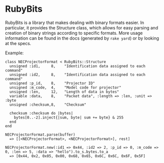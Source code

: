 # RubyBits

RubyBits is a library that makes dealing with binary formats easier. In
particular, it provides the Structure class, which allows for easy parsing
and creation of binary strings according to specific formats. More usage
information can be found in the docs (generated by `rake yard`) or by looking
at the specs.

Example:

    class NECProjectorFormat < RubyBits::Structure
      unsigned :id1,     8,    "Identification data assigned to each command"
      unsigned :id2,     8,    "Identification data assigned to each command"
      unsigned :p_id,    8,    "Projector ID"
      unsigned :m_code,  4,    "Model code for projector"
      unsigned :len,     12,   "Length of data in bytes"
      variable :data,    8,    "Packet data", :length => :len, :unit => :byte
      unsigned :checksum,8,    "Checksum"

      checksum :checksum do |bytes|
        bytes[0..-2].inject{|sum, byte| sum += byte} & 255
      end
    end

    NECProjectorFormat.parse(buffer)
      => [[<NECProjectorFormat>, <NECProjectorFormat>], rest]

    NECProjectorFormat.new(:id1 => 0x44, :id2 => 2, :p_id => 0, :m_code => 0, :len => 5, :data => "hello").to_s.bytes.to_a
      => [0x44, 0x2, 0x05, 0x00, 0x68, 0x65, 0x6C, 0x6C, 0x6F, 0x5F]
